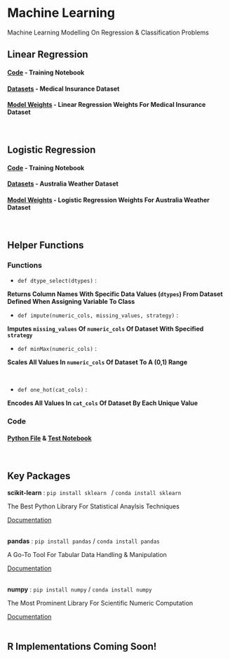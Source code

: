 # Machine Learning
Machine Learning Modelling On Regression &amp; Classification Problems
<br />

## Linear Regression

#### [Code](https://github.com/Ansh3101/MachineLearning/blob/main/Linear%20Regression/LinearRegression.ipynb) - Training Notebook 
#### [Datasets](https://github.com/Ansh3101/MachineLearning/blob/main/Linear%20Regression/MediCare.csv) - Medical Insurance Dataset
#### [Model Weights](https://github.com/Ansh3101/MachineLearning/blob/main/Linear%20Regression/MediCare.joblib) - Linear Regression Weights For Medical Insurance Dataset

<br />

## Logistic Regression

#### [Code](https://github.com/Ansh3101/MachineLearning/blob/main/Linear%20Regression/LinearRegression.ipynb) - Training Notebook 
#### [Datasets](https://github.com/Ansh3101/MachineLearning/blob/main/Linear%20Regression/MediCare.csv) - Australia Weather Dataset
#### [Model Weights](https://github.com/Ansh3101/MachineLearning/blob/main/Linear%20Regression/MediCare.joblib) - Logistic Regression Weights For Australia Weather Dataset

<br />

## Helper Functions

 
### Functions

  - `def dtype_select(dtypes)` : 
 
 **Returns Column Names With Specific Data Values (`dtypes`) From Dataset Defined When Assigning Variable To Class**
 
 
  - `def impute(numeric_cols, missing_values, strategy)` : 

**Imputes `missing_values` Of `numeric_cols` Of Dataset With Specified `strategy`**

  - `def minMax(numeric_cols)` : 

**Scales All Values In `numeric_cols` Of Dataset To A (0,1) Range**


 <br>
 
 
  - `def one_hot(cat_cols)` : 
 
 **Encodes All Values In `cat_cols` Of Dataset By Each Unique Value**
 <br>

### Code

#### [Python File](https://github.com/Ansh3101/MachineLearning/blob/main/Helper/helper.py) & [Test Notebook](https://github.com/Ansh3101/MachineLearning/blob/main/Helper/helper_test.ipynb)<br>
<br />


## Key Packages
**scikit-learn** : `pip install sklearn ` / `conda install sklearn`
                 
   The Best Python Library For Statistical Anaylsis Techniques
   
   [Documentation](www.scikit-learn.org)
<br />
<br />

**pandas** : `pip install pandas` /  `conda install pandas`
                 
   A Go-To Tool For Tabular Data Handling & Manipulation
   
   [Documentation](www.pandas.pydata.org/docs/user_guide/index.html#user-guide)
<br />
<br />


**numpy** : `pip install numpy` /  `conda install numpy`
                 
   The Most Prominent Library For Scientific Numeric Computation
   
   [Documentation](https://numpy.org/doc/stable/user/index.html#user)
 <br />
 <br />
 
 
 ## R Implementations Coming Soon!
